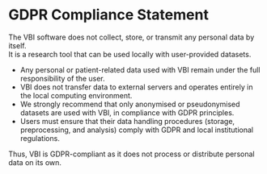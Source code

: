 # GDPR Compliance Statement

The VBI software does not collect, store, or transmit any personal data by itself.  
It is a research tool that can be used locally with user-provided datasets.  

- Any personal or patient-related data used with VBI remain under the full responsibility of the user.  
- VBI does not transfer data to external servers and operates entirely in the local computing environment.  
- We strongly recommend that only anonymised or pseudonymised datasets are used with VBI, in compliance with GDPR principles.  
- Users must ensure that their data handling procedures (storage, preprocessing, and analysis) comply with GDPR and local institutional regulations.  

Thus, VBI is GDPR-compliant as it does not process or distribute personal data on its own.
